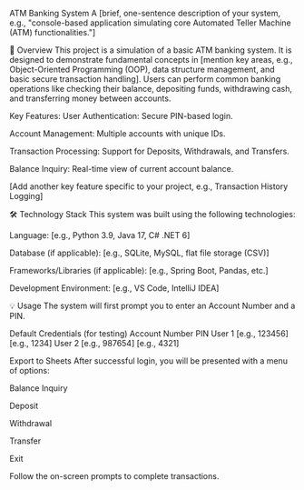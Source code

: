 ATM Banking System
A [brief, one-sentence description of your system, e.g., "console-based application simulating core Automated Teller Machine (ATM) functionalities."]

🚀 Overview
This project is a simulation of a basic ATM banking system. It is designed to demonstrate fundamental concepts in [mention key areas, e.g., Object-Oriented Programming (OOP), data structure management, and basic secure transaction handling]. Users can perform common banking operations like checking their balance, depositing funds, withdrawing cash, and transferring money between accounts.

Key Features:
User Authentication: Secure PIN-based login.

Account Management: Multiple accounts with unique IDs.

Transaction Processing: Support for Deposits, Withdrawals, and Transfers.

Balance Inquiry: Real-time view of current account balance.

[Add another key feature specific to your project, e.g., Transaction History Logging]

🛠️ Technology Stack
This system was built using the following technologies:

Language: [e.g., Python 3.9, Java 17, C# .NET 6]

Database (if applicable): [e.g., SQLite, MySQL, flat file storage (CSV)]

Frameworks/Libraries (if applicable): [e.g., Spring Boot, Pandas, etc.]

Development Environment: [e.g., VS Code, IntelliJ IDEA]

💡 Usage
The system will first prompt you to enter an Account Number and a PIN.

Default Credentials (for testing)	Account Number	PIN
User 1	[e.g., 123456]	[e.g., 1234]
User 2	[e.g., 987654]	[e.g., 4321]

Export to Sheets
After successful login, you will be presented with a menu of options:

Balance Inquiry

Deposit

Withdrawal

Transfer

Exit

Follow the on-screen prompts to complete transactions.
